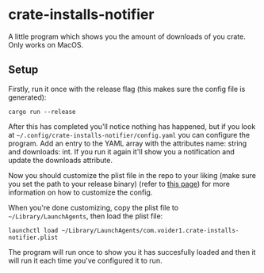 # crate-installs-notifier
A little program which shows you the amount of downloads of you crate.
Only works on MacOS.

## Setup
Firstly, run it once with the release flag (this makes sure the config file is generated):

```shell
cargo run --release
```

After this has completed you'll notice nothing has happened, but if you look at `~/.config/crate-installs-notifier/config.yaml` you can configure the program.
Add an entry to the YAML array with the attributes name: string and downloads: int. If you run it again it'll show you a notification and update the downloads attribute.

Now you should customize the plist file in the repo to your liking (make sure you set the path to your release binary)
(refer to [this page](https://developer.apple.com/library/content/documentation/MacOSX/Conceptual/BPSystemStartup/Chapters/ScheduledJobs.html#//apple_ref/doc/uid/10000172i-CH1-SW2))
for more information on how to customize the config.

When you're done customizing, copy the plist file to `~/Library/LaunchAgents`, then load the plist file:

```shell
launchctl load ~/Library/LaunchAgents/com.voider1.crate-installs-notifier.plist
```

The program will run once to show you it has succesfully loaded and then it will run it each time you've configured it to run.
